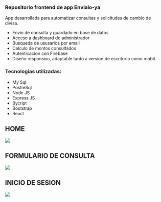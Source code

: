 ### Repositorio frontend de app Envialo-ya

App desarrollada para automatizar consultas y solicitudes de cambio de divisa.
- Envio de consulta y guardado en base de datos
- Acceso a dashboard de administrador
- Busqueda de ususarios por email
- Calculo de montos consultados
- Autenticacion con Firebase
- Diseño responsivo, adaptable tanto a version de escritorio como mobil.

### Tecnologias utilizadas:

<ul>
<li>My Sql</li>
<li>PostreSql</li>
<li>Node JS</li>
<li>Express JS</li>
<li>Bycript</li>
<li>Bootstrap</li>
<li>React</li>
</ul>





## HOME

<img src = "https://user-images.githubusercontent.com/80003324/231255682-e2a9ced6-b85d-48c1-90d9-b0ac0bc5ae40.png" /> 

## FORMULARIO DE CONSULTA

<img src = "https://user-images.githubusercontent.com/80003324/231256178-495e9c6b-4356-4df3-8807-d2339b655efc.png" /> 

## INICIO DE SESION

<img src = "https://user-images.githubusercontent.com/80003324/231256377-05dc23d2-2a0c-4c9f-9ffc-aa6a836dbc16.png" /> 


